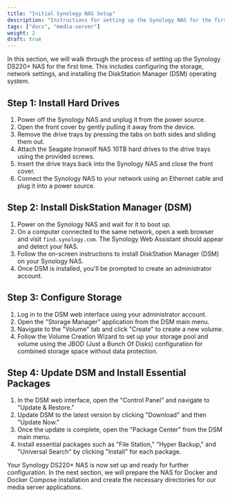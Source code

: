 ```yaml
---
title: "Initial Synology NAS Setup"
description: "Instructions for setting up the Synology NAS for the first time, including configuring the storage and basic settings."
tags: ["docs", "media-server"]
weight: 2
draft: true
---
```


In this section, we will walk through the process of setting up the Synology DS220+ NAS for the first time. This includes configuring the storage, network settings, and installing the DiskStation Manager (DSM) operating system.

## Step 1: Install Hard Drives

1. Power off the Synology NAS and unplug it from the power source.
2. Open the front cover by gently pulling it away from the device.
3. Remove the drive trays by pressing the tabs on both sides and sliding them out.
4. Attach the Seagate Ironwolf NAS 10TB hard drives to the drive trays using the provided screws.
5. Insert the drive trays back into the Synology NAS and close the front cover.
6. Connect the Synology NAS to your network using an Ethernet cable and plug it into a power source.

## Step 2: Install DiskStation Manager (DSM)

1. Power on the Synology NAS and wait for it to boot up.
2. On a computer connected to the same network, open a web browser and visit `find.synology.com`. The Synology Web Assistant should appear and detect your NAS.
3. Follow the on-screen instructions to install DiskStation Manager (DSM) on your Synology NAS.
4. Once DSM is installed, you'll be prompted to create an administrator account.

## Step 3: Configure Storage

1. Log in to the DSM web interface using your administrator account.
2. Open the "Storage Manager" application from the DSM main menu.
3. Navigate to the "Volume" tab and click "Create" to create a new volume.
4. Follow the Volume Creation Wizard to set up your storage pool and volume using the JBOD (Just a Bunch Of Disks) configuration for combined storage space without data protection.

## Step 4: Update DSM and Install Essential Packages

1. In the DSM web interface, open the "Control Panel" and navigate to "Update & Restore."
2. Update DSM to the latest version by clicking "Download" and then "Update Now."
3. Once the update is complete, open the "Package Center" from the DSM main menu.
4. Install essential packages such as "File Station," "Hyper Backup," and "Universal Search" by clicking "Install" for each package.

Your Synology DS220+ NAS is now set up and ready for further configuration. In the next section, we will prepare the NAS for Docker and Docker Compose installation and create the necessary directories for our media server applications.
